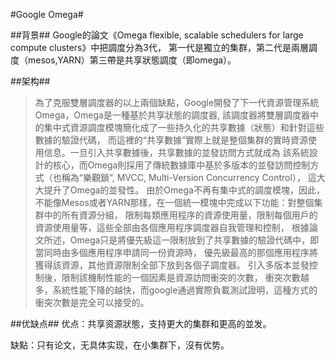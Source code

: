#Google Omega#

##背景##
Google的論文《Omega flexible, scalable schedulers for large compute clusters》中把調度分為3代，
第一代是獨立的集群，第二代是兩層調度（mesos,YARN）第三帶是共享狀態調度（即omega）。

##架构##
>為了克服雙層調度器的以上兩個缺點，Google開發了下一代資源管理系統Omega，Omega是一種基於共享狀態的調度器,
該調度器將雙層調度器中的集中式資源調度模塊簡化成了一些持久化的共享數據（狀態）和針對這些數據的驗證代碼，
而這裡的“共享數據”實際上就是整個集群的實時資源使用信息。一旦引入共享數據後，共享數據的並發訪問方式就成為
該系統設計的核心，而Omega則採用了傳統數據庫中基於多版本的並發訪問控制方式（也稱為“樂觀鎖”, MVCC, Multi-Version Concurrency Control），
這大大提升了Omega的並發性。
>由於Omega不再有集中式的調度模塊，因此，不能像Mesos或者YARN那樣，在一個統一模塊中完成以下功能：對整個集群中的所有資源分組，
限制每類應用程序的資源使用量，限制每個用戶的資源使用量等，這些全部由各個應用程序調度器自我管理和控制，
根據論文所述，Omega只是將優先級這一限制放到了共享數據的驗證代碼中，即當同時由多個應用程序申請同一份資源時，
優先級最高的那個應用程序將獲得該資源，其他資源限制全部下放到各個子調度器。 
引入多版本並發控制後，限制該機制性能的一個因素是資源訪問衝突的次數，
衝突次數越多，系統性能下降的越快，而google通過實際負載測試證明，這種方式的衝突次數是完全可以接受的。

##优缺点##
优点：共享资源狀態，支持更大的集群和更高的並发。  

缺點：只有论文，无具体实现，在小集群下，沒有优势。  
